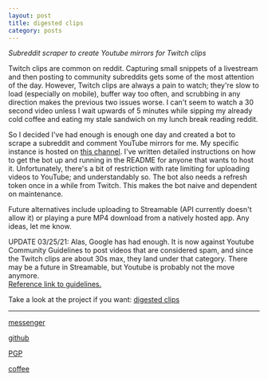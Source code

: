 ```yaml
---
layout: post
title: digested clips
category: posts
---
```


*Subreddit scraper to create Youtube mirrors for Twitch clips*

Twitch clips are common on reddit. Capturing small snippets of a livestream and then posting to community subreddits gets some of the most attention of the day. However, Twitch clips are always a pain to watch; they're slow to load (especially on mobile), buffer way too often, and scrubbing in any direction makes the previous two issues worse. I can't seem to watch a 30 second video unless I wait upwards of 5 minutes while sipping my already cold coffee and eating my stale sandwich on my lunch break reading reddit.

So I decided I've had enough is enough one day and created a bot to scrape a subreddit and comment YouTube mirrors for me. My specific instance is hosted on [this channel][channel]. I've written detailed instructions on how to get the bot up and running in the README for anyone that wants to host it. Unfortunately, there's a bit of restriction with rate limiting for uploading videos to YouTube; and understandably so. The bot also needs a refresh token once in a while from Twitch. This makes the bot naive and dependent on maintenance.

Future alternatives include uploading to Streamable (API currently doesn't allow it) or playing a pure MP4 download from a natively hosted app. Any ideas, let me know.

UPDATE 03/25/21: Alas, Google has had enough. It is now against Youtube Community Guidelines to post videos that are considered spam, and since the Twitch clips are about 30s max, they land under that category. There may be a future in Streamable, but Youtube is probably not the move anymore.<br/>
[Reference link to guidelines.][spam]

Take a look at the project if you want:
[digested clips][digested clips]

---

[messenger][facebook]

[github][dqd]

[PGP][PGP]

[coffee][coffee]

[facebook]: https://www.m.me/dqdang1
[dqd]: https://github.com/dqdang
[PGP]: https://raw.githubusercontent.com/dqdang/dqdang.github.io/master/derek-dang.asc
[channel]: https://www.youtube.com/channel/UCfZ5RkmbZACUciI1IDncxJQ
[spam]: https://support.google.com/youtube/answer/2801973?hl=en&ref_topic=9282365
[coffee]: https://www.buymeacoffee.com/dqdang
[digested clips]: https://github.com/dqdang/digested-clips
